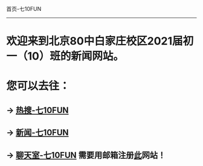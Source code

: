 首页-七10FUN

-------------

# 欢迎来到北京80中白家庄校区2021届初一（10）班的新闻网站。

# 您可以去往：

## -> [热搜-七10FUN](https://7jfun.github.io/rs)

## -> [新闻-七10FUN](https://7jfun.github.io/news)

## -> [聊天室-七10FUN](https://7jfun.github.io/talk) 需要用邮箱注册[此](https://github.com)网站！
